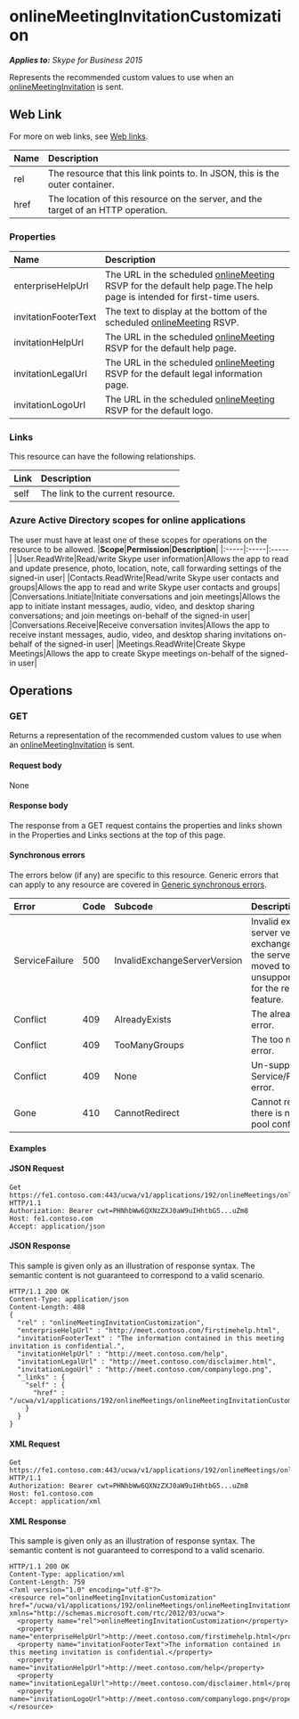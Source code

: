 # onlineMeetingInvitationCustomization

 _**Applies to:** Skype for Business 2015_


Represents the recommended custom values to use when an [onlineMeetingInvitation](onlineMeetingInvitation_ref.md) is sent.
            

## Web Link
<a name = "sectionSection0"> </a>

For more on web links, see [Web links](WebLinks.md).


|**Name**|**Description**|
|:-----|:-----|
|rel|The resource that this link points to. In JSON, this is the outer container.|
|href|The location of this resource on the server, and the target of an HTTP operation.|

### Properties



|**Name**|**Description**|
|:-----|:-----|
|enterpriseHelpUrl|The URL in the scheduled [onlineMeeting](onlineMeeting_ref.md) RSVP for the default help page.The help page is intended for first-time users.|
|invitationFooterText|The text to display at the bottom of the scheduled [onlineMeeting](onlineMeeting_ref.md) RSVP.|
|invitationHelpUrl|The URL in the scheduled [onlineMeeting](onlineMeeting_ref.md) RSVP for the default help page.|
|invitationLegalUrl|The URL in the scheduled [onlineMeeting](onlineMeeting_ref.md) RSVP for the default legal information page.|
|invitationLogoUrl|The URL in the scheduled [onlineMeeting](onlineMeeting_ref.md) RSVP for the default logo.|

### Links



This resource can have the following relationships.

|**Link**|**Description**|
|:-----|:-----|
|self|The link to the current resource.|

### Azure Active Directory scopes for online applications



The user must have at least one of these scopes for operations on the resource to be allowed.
|**Scope**|**Permission**|**Description**|
|:-----|:-----|:-----|
|User.ReadWrite|Read/write Skype user information|Allows the app to read and update presence, photo, location, note, call forwarding settings of the signed-in user|
|Contacts.ReadWrite|Read/write Skype user contacts and groups|Allows the app to read and write Skype user contacts and groups|
|Conversations.Initiate|Initiate conversations and join meetings|Allows the app to initiate instant messages, audio, video, and desktop sharing conversations; and join meetings on-behalf of the signed-in user|
|Conversations.Receive|Receive conversation invites|Allows the app to receive instant messages, audio, video, and desktop sharing invitations on-behalf of the signed-in user|
|Meetings.ReadWrite|Create Skype Meetings|Allows the app to create Skype meetings on-behalf of the signed-in user|

## Operations



<a name="sectionSection2"></a>

### GET




Returns a representation of the recommended custom values to use when an [onlineMeetingInvitation](onlineMeetingInvitation_ref.md) is sent.

#### Request body



None


#### Response body



The response from a GET request contains the properties and links shown in the Properties and Links sections at the top of this page.

#### Synchronous errors



The errors below (if any) are specific to this resource. Generic errors that can apply to any resource are covered in [Generic synchronous errors](GenericSynchronousErrors.md).

|**Error**|**Code**|**Subcode**|**Description**|
|:-----|:-----|:-----|:-----|
|ServiceFailure|500|InvalidExchangeServerVersion|Invalid exchange server version.The exchange mailbox of the server might have moved to an unsupported version for the required feature.|
|Conflict|409|AlreadyExists|The already exists error.|
|Conflict|409|TooManyGroups|The too many groups error.|
|Conflict|409|None|Un-supported Service/Resource/API error.|
|Gone|410|CannotRedirect|Cannot redirect since there is no back up pool configured.|

#### Examples




#### JSON Request




```
Get https://fe1.contoso.com:443/ucwa/v1/applications/192/onlineMeetings/onlineMeetingInvitationCustomization HTTP/1.1
Authorization: Bearer cwt=PHNhbWw6QXNzZXJ0aW9uIHhtbG5...uZm8
Host: fe1.contoso.com
Accept: application/json

```


#### JSON Response



This sample is given only as an illustration of response syntax. The semantic content is not guaranteed to correspond to a valid scenario.
```
HTTP/1.1 200 OK
Content-Type: application/json
Content-Length: 488
{
  "rel" : "onlineMeetingInvitationCustomization",
  "enterpriseHelpUrl" : "http://meet.contoso.com/firstimehelp.html",
  "invitationFooterText" : "The information contained in this meeting invitation is confidential.",
  "invitationHelpUrl" : "http://meet.contoso.com/help",
  "invitationLegalUrl" : "http://meet.contoso.com/disclaimer.html",
  "invitationLogoUrl" : "http://meet.contoso.com/companylogo.png",
  "_links" : {
    "self" : {
      "href" : "/ucwa/v1/applications/192/onlineMeetings/onlineMeetingInvitationCustomization"
    }
  }
}
```


#### XML Request




```
Get https://fe1.contoso.com:443/ucwa/v1/applications/192/onlineMeetings/onlineMeetingInvitationCustomization HTTP/1.1
Authorization: Bearer cwt=PHNhbWw6QXNzZXJ0aW9uIHhtbG5...uZm8
Host: fe1.contoso.com
Accept: application/xml

```


#### XML Response



This sample is given only as an illustration of response syntax. The semantic content is not guaranteed to correspond to a valid scenario.
```
HTTP/1.1 200 OK
Content-Type: application/xml
Content-Length: 759
<?xml version="1.0" encoding="utf-8"?>
<resource rel="onlineMeetingInvitationCustomization" href="/ucwa/v1/applications/192/onlineMeetings/onlineMeetingInvitationCustomization" xmlns="http://schemas.microsoft.com/rtc/2012/03/ucwa">
  <property name="rel">onlineMeetingInvitationCustomization</property>
  <property name="enterpriseHelpUrl">http://meet.contoso.com/firstimehelp.html</property>
  <property name="invitationFooterText">The information contained in this meeting invitation is confidential.</property>
  <property name="invitationHelpUrl">http://meet.contoso.com/help</property>
  <property name="invitationLegalUrl">http://meet.contoso.com/disclaimer.html</property>
  <property name="invitationLogoUrl">http://meet.contoso.com/companylogo.png</property>
</resource>
```


